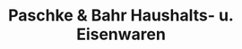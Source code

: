 ---
title: "Paschke & Bahr Haushalts- u. Eisenwaren"
url: /melle/paschke-und-bahr-haushalts-u-eisenwaren/
shop: Eisenwaren
---